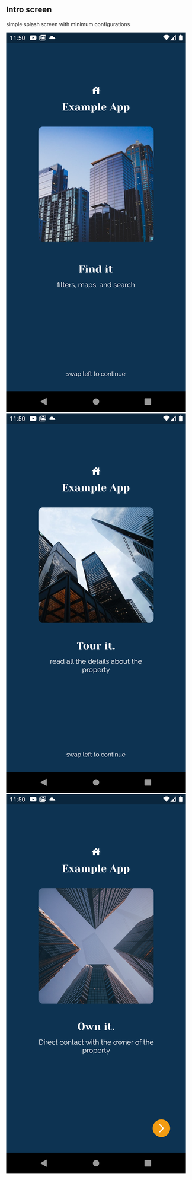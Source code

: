
## Intro screen
simple splash screen with minimum configurations


![alt text](readme/1.png)
![alt text](readme/2.png)
![alt text](readme/3.png)

